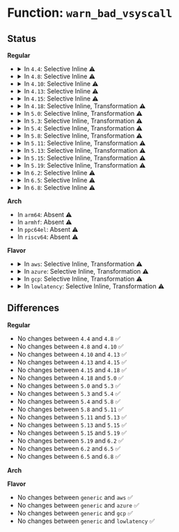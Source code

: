 # Function: <code>warn_bad_vsyscall</code>

## Status
<b>Regular</b>
<ul>
<li>
<details>
<summary>In <code>4.4</code>: Selective Inline ⚠️</summary>

```c
void warn_bad_vsyscall(const char *level, struct pt_regs *regs, const char *message);
```

**Collision:** Unique Static

**Inline:** Selective

**Transformation:** False

**Instances:**

```
In arch/x86/entry/vsyscall/vsyscall_64.c (ffffffff810046d0)
Location: arch/x86/entry/vsyscall/vsyscall_64.c:69
Inline: True
Direct callers:
  - arch/x86/entry/vsyscall/vsyscall_64.c:emulate_vsyscall
  - arch/x86/entry/vsyscall/vsyscall_64.c:emulate_vsyscall
  - arch/x86/entry/vsyscall/vsyscall_64.c:emulate_vsyscall
  - arch/x86/entry/vsyscall/vsyscall_64.c:emulate_vsyscall
  - arch/x86/entry/vsyscall/vsyscall_64.c:emulate_vsyscall
```
**Symbols:**

```
ffffffff810046d0-ffffffff81004781: warn_bad_vsyscall (STB_LOCAL)
```
</details>
</li>
<li>
<details>
<summary>In <code>4.8</code>: Selective Inline ⚠️</summary>

```c
void warn_bad_vsyscall(const char *level, struct pt_regs *regs, const char *message);
```

**Collision:** Unique Static

**Inline:** Selective

**Transformation:** False

**Instances:**

```
In arch/x86/entry/vsyscall/vsyscall_64.c (ffffffff810047e0)
Location: arch/x86/entry/vsyscall/vsyscall_64.c:69
Inline: True
Direct callers:
  - arch/x86/entry/vsyscall/vsyscall_64.c:emulate_vsyscall
  - arch/x86/entry/vsyscall/vsyscall_64.c:emulate_vsyscall
  - arch/x86/entry/vsyscall/vsyscall_64.c:emulate_vsyscall
  - arch/x86/entry/vsyscall/vsyscall_64.c:emulate_vsyscall
  - arch/x86/entry/vsyscall/vsyscall_64.c:emulate_vsyscall
```
**Symbols:**

```
ffffffff810047e0-ffffffff81004891: warn_bad_vsyscall (STB_LOCAL)
```
</details>
</li>
<li>
<details>
<summary>In <code>4.10</code>: Selective Inline ⚠️</summary>

```c
void warn_bad_vsyscall(const char *level, struct pt_regs *regs, const char *message);
```

**Collision:** Unique Static

**Inline:** Selective

**Transformation:** False

**Instances:**

```
In arch/x86/entry/vsyscall/vsyscall_64.c (ffffffff81004860)
Location: arch/x86/entry/vsyscall/vsyscall_64.c:69
Inline: True
Direct callers:
  - arch/x86/entry/vsyscall/vsyscall_64.c:emulate_vsyscall
  - arch/x86/entry/vsyscall/vsyscall_64.c:emulate_vsyscall
  - arch/x86/entry/vsyscall/vsyscall_64.c:emulate_vsyscall
  - arch/x86/entry/vsyscall/vsyscall_64.c:emulate_vsyscall
  - arch/x86/entry/vsyscall/vsyscall_64.c:emulate_vsyscall
```
**Symbols:**

```
ffffffff81004860-ffffffff81004911: warn_bad_vsyscall (STB_LOCAL)
```
</details>
</li>
<li>
<details>
<summary>In <code>4.13</code>: Selective Inline ⚠️</summary>

```c
void warn_bad_vsyscall(const char *level, struct pt_regs *regs, const char *message);
```

**Collision:** Unique Static

**Inline:** Selective

**Transformation:** False

**Instances:**

```
In arch/x86/entry/vsyscall/vsyscall_64.c (ffffffff810046f0)
Location: arch/x86/entry/vsyscall/vsyscall_64.c:71
Inline: True
Direct callers:
  - arch/x86/entry/vsyscall/vsyscall_64.c:emulate_vsyscall
  - arch/x86/entry/vsyscall/vsyscall_64.c:emulate_vsyscall
  - arch/x86/entry/vsyscall/vsyscall_64.c:emulate_vsyscall
  - arch/x86/entry/vsyscall/vsyscall_64.c:emulate_vsyscall
  - arch/x86/entry/vsyscall/vsyscall_64.c:emulate_vsyscall
```
**Symbols:**

```
ffffffff810046f0-ffffffff8100478a: warn_bad_vsyscall (STB_LOCAL)
```
</details>
</li>
<li>
<details>
<summary>In <code>4.15</code>: Selective Inline ⚠️</summary>

```c
void warn_bad_vsyscall(const char *level, struct pt_regs *regs, const char *message);
```

**Collision:** Unique Static

**Inline:** Selective

**Transformation:** False

**Instances:**

```
In arch/x86/entry/vsyscall/vsyscall_64.c (ffffffff81004960)
Location: arch/x86/entry/vsyscall/vsyscall_64.c:73
Inline: True
Direct callers:
  - arch/x86/entry/vsyscall/vsyscall_64.c:emulate_vsyscall
  - arch/x86/entry/vsyscall/vsyscall_64.c:emulate_vsyscall
  - arch/x86/entry/vsyscall/vsyscall_64.c:emulate_vsyscall
  - arch/x86/entry/vsyscall/vsyscall_64.c:emulate_vsyscall
  - arch/x86/entry/vsyscall/vsyscall_64.c:emulate_vsyscall
```
**Symbols:**

```
ffffffff81004960-ffffffff810049fa: warn_bad_vsyscall (STB_LOCAL)
```
</details>
</li>
<li>
<details>
<summary>In <code>4.18</code>: Selective Inline, Transformation ⚠️</summary>

```c
void warn_bad_vsyscall(const char *level, struct pt_regs *regs, const char *message);
```

**Collision:** Unique Static

**Inline:** Selective

**Transformation:** True

**Instances:**

```
In arch/x86/entry/vsyscall/vsyscall_64.c (0)
Location: arch/x86/entry/vsyscall/vsyscall_64.c:69
Inline: True
Direct callers:
  - arch/x86/entry/vsyscall/vsyscall_64.c:emulate_vsyscall
  - arch/x86/entry/vsyscall/vsyscall_64.c:emulate_vsyscall
  - arch/x86/entry/vsyscall/vsyscall_64.c:emulate_vsyscall
  - arch/x86/entry/vsyscall/vsyscall_64.c:emulate_vsyscall
  - arch/x86/entry/vsyscall/vsyscall_64.c:emulate_vsyscall
```
**Symbols:**

```
ffffffff810050e0-ffffffff81005128: warn_bad_vsyscall (STB_LOCAL)
ffffffff810055f9-ffffffff81005651: warn_bad_vsyscall.cold.8 (STB_LOCAL)
```
</details>
</li>
<li>
<details>
<summary>In <code>5.0</code>: Selective Inline, Transformation ⚠️</summary>

```c
void warn_bad_vsyscall(const char *level, struct pt_regs *regs, const char *message);
```

**Collision:** Unique Static

**Inline:** Selective

**Transformation:** True

**Instances:**

```
In arch/x86/entry/vsyscall/vsyscall_64.c (ffffffff810054f9)
Location: arch/x86/entry/vsyscall/vsyscall_64.c:69
Inline: True
Direct callers:
  - arch/x86/entry/vsyscall/vsyscall_64.c:emulate_vsyscall
  - arch/x86/entry/vsyscall/vsyscall_64.c:emulate_vsyscall
  - arch/x86/entry/vsyscall/vsyscall_64.c:emulate_vsyscall
  - arch/x86/entry/vsyscall/vsyscall_64.c:emulate_vsyscall
  - arch/x86/entry/vsyscall/vsyscall_64.c:emulate_vsyscall
```
**Symbols:**

```
ffffffff81004fe0-ffffffff81005028: warn_bad_vsyscall (STB_LOCAL)
ffffffff810054f9-ffffffff81005551: warn_bad_vsyscall.cold.9 (STB_LOCAL)
```
</details>
</li>
<li>
<details>
<summary>In <code>5.3</code>: Selective Inline, Transformation ⚠️</summary>

```c
void warn_bad_vsyscall(const char *level, struct pt_regs *regs, const char *message);
```

**Collision:** Unique Static

**Inline:** Selective

**Transformation:** True

**Instances:**

```
In arch/x86/entry/vsyscall/vsyscall_64.c (ffffffff810055a9)
Location: arch/x86/entry/vsyscall/vsyscall_64.c:73
Inline: True
Direct callers:
  - arch/x86/entry/vsyscall/vsyscall_64.c:emulate_vsyscall
  - arch/x86/entry/vsyscall/vsyscall_64.c:emulate_vsyscall
  - arch/x86/entry/vsyscall/vsyscall_64.c:emulate_vsyscall
  - arch/x86/entry/vsyscall/vsyscall_64.c:emulate_vsyscall
  - arch/x86/entry/vsyscall/vsyscall_64.c:emulate_vsyscall
  - arch/x86/entry/vsyscall/vsyscall_64.c:emulate_vsyscall
```
**Symbols:**

```
ffffffff810050a0-ffffffff810050e8: warn_bad_vsyscall (STB_LOCAL)
ffffffff810055a9-ffffffff810055f6: warn_bad_vsyscall.cold (STB_LOCAL)
```
</details>
</li>
<li>
<details>
<summary>In <code>5.4</code>: Selective Inline, Transformation ⚠️</summary>

```c
void warn_bad_vsyscall(const char *level, struct pt_regs *regs, const char *message);
```

**Collision:** Unique Static

**Inline:** Selective

**Transformation:** True

**Instances:**

```
In arch/x86/entry/vsyscall/vsyscall_64.c (ffffffff81005629)
Location: arch/x86/entry/vsyscall/vsyscall_64.c:73
Inline: True
Direct callers:
  - arch/x86/entry/vsyscall/vsyscall_64.c:emulate_vsyscall
  - arch/x86/entry/vsyscall/vsyscall_64.c:emulate_vsyscall
  - arch/x86/entry/vsyscall/vsyscall_64.c:emulate_vsyscall
  - arch/x86/entry/vsyscall/vsyscall_64.c:emulate_vsyscall
  - arch/x86/entry/vsyscall/vsyscall_64.c:emulate_vsyscall
  - arch/x86/entry/vsyscall/vsyscall_64.c:emulate_vsyscall
```
**Symbols:**

```
ffffffff81005120-ffffffff81005168: warn_bad_vsyscall (STB_LOCAL)
ffffffff81005629-ffffffff81005676: warn_bad_vsyscall.cold (STB_LOCAL)
```
</details>
</li>
<li>
<details>
<summary>In <code>5.8</code>: Selective Inline, Transformation ⚠️</summary>

```c
void warn_bad_vsyscall(const char *level, struct pt_regs *regs, const char *message);
```

**Collision:** Unique Static

**Inline:** Selective

**Transformation:** True

**Instances:**

```
In arch/x86/entry/vsyscall/vsyscall_64.c (ffffffff810064ea)
Location: arch/x86/entry/vsyscall/vsyscall_64.c:73
Inline: True
Direct callers:
  - arch/x86/entry/vsyscall/vsyscall_64.c:emulate_vsyscall
  - arch/x86/entry/vsyscall/vsyscall_64.c:emulate_vsyscall
  - arch/x86/entry/vsyscall/vsyscall_64.c:emulate_vsyscall
  - arch/x86/entry/vsyscall/vsyscall_64.c:emulate_vsyscall
  - arch/x86/entry/vsyscall/vsyscall_64.c:emulate_vsyscall
  - arch/x86/entry/vsyscall/vsyscall_64.c:emulate_vsyscall
```
**Symbols:**

```
ffffffff81005ff0-ffffffff81006038: warn_bad_vsyscall (STB_LOCAL)
ffffffff810064ea-ffffffff81006537: warn_bad_vsyscall.cold (STB_LOCAL)
```
</details>
</li>
<li>
<details>
<summary>In <code>5.11</code>: Selective Inline, Transformation ⚠️</summary>

```c
void warn_bad_vsyscall(const char *level, struct pt_regs *regs, const char *message);
```

**Collision:** Unique Static

**Inline:** Selective

**Transformation:** True

**Instances:**

```
In arch/x86/entry/vsyscall/vsyscall_64.c (ffffffff81bd1af3)
Location: arch/x86/entry/vsyscall/vsyscall_64.c:73
Inline: True
Direct callers:
  - arch/x86/entry/vsyscall/vsyscall_64.c:emulate_vsyscall
  - arch/x86/entry/vsyscall/vsyscall_64.c:emulate_vsyscall
  - arch/x86/entry/vsyscall/vsyscall_64.c:emulate_vsyscall
  - arch/x86/entry/vsyscall/vsyscall_64.c:emulate_vsyscall
  - arch/x86/entry/vsyscall/vsyscall_64.c:emulate_vsyscall
  - arch/x86/entry/vsyscall/vsyscall_64.c:emulate_vsyscall
```
**Symbols:**

```
ffffffff81005220-ffffffff81005268: warn_bad_vsyscall (STB_LOCAL)
ffffffff81bd1af3-ffffffff81bd1b40: warn_bad_vsyscall.cold (STB_LOCAL)
```
</details>
</li>
<li>
<details>
<summary>In <code>5.13</code>: Selective Inline, Transformation ⚠️</summary>

```c
void warn_bad_vsyscall(const char *level, struct pt_regs *regs, const char *message);
```

**Collision:** Unique Static

**Inline:** Selective

**Transformation:** True

**Instances:**

```
In arch/x86/entry/vsyscall/vsyscall_64.c (ffffffff81bc3b94)
Location: arch/x86/entry/vsyscall/vsyscall_64.c:73
Inline: True
Direct callers:
  - arch/x86/entry/vsyscall/vsyscall_64.c:emulate_vsyscall
  - arch/x86/entry/vsyscall/vsyscall_64.c:emulate_vsyscall
  - arch/x86/entry/vsyscall/vsyscall_64.c:emulate_vsyscall
  - arch/x86/entry/vsyscall/vsyscall_64.c:emulate_vsyscall
  - arch/x86/entry/vsyscall/vsyscall_64.c:emulate_vsyscall
  - arch/x86/entry/vsyscall/vsyscall_64.c:emulate_vsyscall
```
**Symbols:**

```
ffffffff81005140-ffffffff81005188: warn_bad_vsyscall (STB_LOCAL)
ffffffff81bc3b94-ffffffff81bc3be1: warn_bad_vsyscall.cold (STB_LOCAL)
```
</details>
</li>
<li>
<details>
<summary>In <code>5.15</code>: Selective Inline, Transformation ⚠️</summary>

```c
void warn_bad_vsyscall(const char *level, struct pt_regs *regs, const char *message);
```

**Collision:** Unique Static

**Inline:** Selective

**Transformation:** True

**Instances:**

```
In arch/x86/entry/vsyscall/vsyscall_64.c (ffffffff81c94be5)
Location: arch/x86/entry/vsyscall/vsyscall_64.c:73
Inline: True
Direct callers:
  - arch/x86/entry/vsyscall/vsyscall_64.c:emulate_vsyscall
  - arch/x86/entry/vsyscall/vsyscall_64.c:emulate_vsyscall
  - arch/x86/entry/vsyscall/vsyscall_64.c:emulate_vsyscall
  - arch/x86/entry/vsyscall/vsyscall_64.c:emulate_vsyscall
  - arch/x86/entry/vsyscall/vsyscall_64.c:emulate_vsyscall
  - arch/x86/entry/vsyscall/vsyscall_64.c:emulate_vsyscall
```
**Symbols:**

```
ffffffff81005750-ffffffff81005798: warn_bad_vsyscall (STB_LOCAL)
ffffffff81c94be5-ffffffff81c94c32: warn_bad_vsyscall.cold (STB_LOCAL)
```
</details>
</li>
<li>
<details>
<summary>In <code>5.19</code>: Selective Inline, Transformation ⚠️</summary>

```c
void warn_bad_vsyscall(const char *level, struct pt_regs *regs, const char *message);
```

**Collision:** Unique Static

**Inline:** Selective

**Transformation:** True

**Instances:**

```
In arch/x86/entry/vsyscall/vsyscall_64.c (ffffffff81e43e9b)
Location: arch/x86/entry/vsyscall/vsyscall_64.c:73
Inline: True
Direct callers:
  - arch/x86/entry/vsyscall/vsyscall_64.c:emulate_vsyscall
  - arch/x86/entry/vsyscall/vsyscall_64.c:emulate_vsyscall
  - arch/x86/entry/vsyscall/vsyscall_64.c:emulate_vsyscall
  - arch/x86/entry/vsyscall/vsyscall_64.c:emulate_vsyscall
  - arch/x86/entry/vsyscall/vsyscall_64.c:emulate_vsyscall
  - arch/x86/entry/vsyscall/vsyscall_64.c:emulate_vsyscall
```
**Symbols:**

```
ffffffff810048f0-ffffffff81004960: warn_bad_vsyscall (STB_LOCAL)
ffffffff81e43e9b-ffffffff81e43ee8: warn_bad_vsyscall.cold (STB_LOCAL)
```
</details>
</li>
<li>
<details>
<summary>In <code>6.2</code>: Selective Inline ⚠️</summary>

```c
void warn_bad_vsyscall(const char *level, struct pt_regs *regs, const char *message);
```

**Collision:** Unique Static

**Inline:** Selective

**Transformation:** False

**Instances:**

```
In arch/x86/entry/vsyscall/vsyscall_64.c (ffffffff810052e0)
Location: arch/x86/entry/vsyscall/vsyscall_64.c:73
Inline: True
Direct callers:
  - arch/x86/entry/vsyscall/vsyscall_64.c:emulate_vsyscall
  - arch/x86/entry/vsyscall/vsyscall_64.c:emulate_vsyscall
  - arch/x86/entry/vsyscall/vsyscall_64.c:emulate_vsyscall
  - arch/x86/entry/vsyscall/vsyscall_64.c:emulate_vsyscall
  - arch/x86/entry/vsyscall/vsyscall_64.c:emulate_vsyscall
  - arch/x86/entry/vsyscall/vsyscall_64.c:emulate_vsyscall
```
**Symbols:**

```
ffffffff810052e0-ffffffff810053b3: warn_bad_vsyscall (STB_LOCAL)
```
</details>
</li>
<li>
<details>
<summary>In <code>6.5</code>: Selective Inline ⚠️</summary>

```c
void warn_bad_vsyscall(const char *level, struct pt_regs *regs, const char *message);
```

**Collision:** Unique Static

**Inline:** Selective

**Transformation:** False

**Instances:**

```
In arch/x86/entry/vsyscall/vsyscall_64.c (ffffffff81004b00)
Location: arch/x86/entry/vsyscall/vsyscall_64.c:73
Inline: True
Direct callers:
  - arch/x86/entry/vsyscall/vsyscall_64.c:emulate_vsyscall
  - arch/x86/entry/vsyscall/vsyscall_64.c:emulate_vsyscall
  - arch/x86/entry/vsyscall/vsyscall_64.c:emulate_vsyscall
  - arch/x86/entry/vsyscall/vsyscall_64.c:emulate_vsyscall
  - arch/x86/entry/vsyscall/vsyscall_64.c:emulate_vsyscall
  - arch/x86/entry/vsyscall/vsyscall_64.c:emulate_vsyscall
```
**Symbols:**

```
ffffffff81004b00-ffffffff81004bd3: warn_bad_vsyscall (STB_LOCAL)
```
</details>
</li>
<li>
<details>
<summary>In <code>6.8</code>: Selective Inline ⚠️</summary>

```c
void warn_bad_vsyscall(const char *level, struct pt_regs *regs, const char *message);
```

**Collision:** Unique Static

**Inline:** Selective

**Transformation:** False

**Instances:**

```
In arch/x86/entry/vsyscall/vsyscall_64.c (ffffffff81007410)
Location: arch/x86/entry/vsyscall/vsyscall_64.c:73
Inline: True
Direct callers:
  - arch/x86/entry/vsyscall/vsyscall_64.c:emulate_vsyscall
  - arch/x86/entry/vsyscall/vsyscall_64.c:emulate_vsyscall
  - arch/x86/entry/vsyscall/vsyscall_64.c:emulate_vsyscall
  - arch/x86/entry/vsyscall/vsyscall_64.c:emulate_vsyscall
  - arch/x86/entry/vsyscall/vsyscall_64.c:emulate_vsyscall
  - arch/x86/entry/vsyscall/vsyscall_64.c:emulate_vsyscall
```
**Symbols:**

```
ffffffff81007410-ffffffff810074e3: warn_bad_vsyscall (STB_LOCAL)
```
</details>
</li>
</ul>
<b>Arch</b>
<ul>
<li>
In <code>arm64</code>: Absent ⚠️
</li>
<li>
In <code>armhf</code>: Absent ⚠️
</li>
<li>
In <code>ppc64el</code>: Absent ⚠️
</li>
<li>
In <code>riscv64</code>: Absent ⚠️
</li>
</ul>
<b>Flavor</b>
<ul>
<li>
<details>
<summary>In <code>aws</code>: Selective Inline, Transformation ⚠️</summary>

```c
void warn_bad_vsyscall(const char *level, struct pt_regs *regs, const char *message);
```

**Collision:** Unique Static

**Inline:** Selective

**Transformation:** True

**Instances:**

```
In arch/x86/entry/vsyscall/vsyscall_64.c (ffffffff81005629)
Location: arch/x86/entry/vsyscall/vsyscall_64.c:73
Inline: True
Direct callers:
  - arch/x86/entry/vsyscall/vsyscall_64.c:emulate_vsyscall
  - arch/x86/entry/vsyscall/vsyscall_64.c:emulate_vsyscall
  - arch/x86/entry/vsyscall/vsyscall_64.c:emulate_vsyscall
  - arch/x86/entry/vsyscall/vsyscall_64.c:emulate_vsyscall
  - arch/x86/entry/vsyscall/vsyscall_64.c:emulate_vsyscall
  - arch/x86/entry/vsyscall/vsyscall_64.c:emulate_vsyscall
```
**Symbols:**

```
ffffffff81005120-ffffffff81005168: warn_bad_vsyscall (STB_LOCAL)
ffffffff81005629-ffffffff81005676: warn_bad_vsyscall.cold (STB_LOCAL)
```
</details>
</li>
<li>
<details>
<summary>In <code>azure</code>: Selective Inline, Transformation ⚠️</summary>

```c
void warn_bad_vsyscall(const char *level, struct pt_regs *regs, const char *message);
```

**Collision:** Unique Static

**Inline:** Selective

**Transformation:** True

**Instances:**

```
In arch/x86/entry/vsyscall/vsyscall_64.c (ffffffff81003d09)
Location: arch/x86/entry/vsyscall/vsyscall_64.c:73
Inline: True
Direct callers:
  - arch/x86/entry/vsyscall/vsyscall_64.c:emulate_vsyscall
  - arch/x86/entry/vsyscall/vsyscall_64.c:emulate_vsyscall
  - arch/x86/entry/vsyscall/vsyscall_64.c:emulate_vsyscall
  - arch/x86/entry/vsyscall/vsyscall_64.c:emulate_vsyscall
  - arch/x86/entry/vsyscall/vsyscall_64.c:emulate_vsyscall
  - arch/x86/entry/vsyscall/vsyscall_64.c:emulate_vsyscall
```
**Symbols:**

```
ffffffff81003800-ffffffff81003848: warn_bad_vsyscall (STB_LOCAL)
ffffffff81003d09-ffffffff81003d56: warn_bad_vsyscall.cold (STB_LOCAL)
```
</details>
</li>
<li>
<details>
<summary>In <code>gcp</code>: Selective Inline, Transformation ⚠️</summary>

```c
void warn_bad_vsyscall(const char *level, struct pt_regs *regs, const char *message);
```

**Collision:** Unique Static

**Inline:** Selective

**Transformation:** True

**Instances:**

```
In arch/x86/entry/vsyscall/vsyscall_64.c (ffffffff810055e9)
Location: arch/x86/entry/vsyscall/vsyscall_64.c:73
Inline: True
Direct callers:
  - arch/x86/entry/vsyscall/vsyscall_64.c:emulate_vsyscall
  - arch/x86/entry/vsyscall/vsyscall_64.c:emulate_vsyscall
  - arch/x86/entry/vsyscall/vsyscall_64.c:emulate_vsyscall
  - arch/x86/entry/vsyscall/vsyscall_64.c:emulate_vsyscall
  - arch/x86/entry/vsyscall/vsyscall_64.c:emulate_vsyscall
  - arch/x86/entry/vsyscall/vsyscall_64.c:emulate_vsyscall
```
**Symbols:**

```
ffffffff810050e0-ffffffff81005128: warn_bad_vsyscall (STB_LOCAL)
ffffffff810055e9-ffffffff81005636: warn_bad_vsyscall.cold (STB_LOCAL)
```
</details>
</li>
<li>
<details>
<summary>In <code>lowlatency</code>: Selective Inline, Transformation ⚠️</summary>

```c
void warn_bad_vsyscall(const char *level, struct pt_regs *regs, const char *message);
```

**Collision:** Unique Static

**Inline:** Selective

**Transformation:** True

**Instances:**

```
In arch/x86/entry/vsyscall/vsyscall_64.c (ffffffff81005749)
Location: arch/x86/entry/vsyscall/vsyscall_64.c:73
Inline: True
Direct callers:
  - arch/x86/entry/vsyscall/vsyscall_64.c:emulate_vsyscall
  - arch/x86/entry/vsyscall/vsyscall_64.c:emulate_vsyscall
  - arch/x86/entry/vsyscall/vsyscall_64.c:emulate_vsyscall
  - arch/x86/entry/vsyscall/vsyscall_64.c:emulate_vsyscall
  - arch/x86/entry/vsyscall/vsyscall_64.c:emulate_vsyscall
  - arch/x86/entry/vsyscall/vsyscall_64.c:emulate_vsyscall
```
**Symbols:**

```
ffffffff81005220-ffffffff81005268: warn_bad_vsyscall (STB_LOCAL)
ffffffff81005749-ffffffff81005796: warn_bad_vsyscall.cold (STB_LOCAL)
```
</details>
</li>
</ul>

## Differences
<b>Regular</b>
<ul>
<li>
No changes between <code>4.4</code> and <code>4.8</code> ✅
</li>
<li>
No changes between <code>4.8</code> and <code>4.10</code> ✅
</li>
<li>
No changes between <code>4.10</code> and <code>4.13</code> ✅
</li>
<li>
No changes between <code>4.13</code> and <code>4.15</code> ✅
</li>
<li>
No changes between <code>4.15</code> and <code>4.18</code> ✅
</li>
<li>
No changes between <code>4.18</code> and <code>5.0</code> ✅
</li>
<li>
No changes between <code>5.0</code> and <code>5.3</code> ✅
</li>
<li>
No changes between <code>5.3</code> and <code>5.4</code> ✅
</li>
<li>
No changes between <code>5.4</code> and <code>5.8</code> ✅
</li>
<li>
No changes between <code>5.8</code> and <code>5.11</code> ✅
</li>
<li>
No changes between <code>5.11</code> and <code>5.13</code> ✅
</li>
<li>
No changes between <code>5.13</code> and <code>5.15</code> ✅
</li>
<li>
No changes between <code>5.15</code> and <code>5.19</code> ✅
</li>
<li>
No changes between <code>5.19</code> and <code>6.2</code> ✅
</li>
<li>
No changes between <code>6.2</code> and <code>6.5</code> ✅
</li>
<li>
No changes between <code>6.5</code> and <code>6.8</code> ✅
</li>
</ul>
<b>Arch</b>
<ul>
</ul>
<b>Flavor</b>
<ul>
<li>
No changes between <code>generic</code> and <code>aws</code> ✅
</li>
<li>
No changes between <code>generic</code> and <code>azure</code> ✅
</li>
<li>
No changes between <code>generic</code> and <code>gcp</code> ✅
</li>
<li>
No changes between <code>generic</code> and <code>lowlatency</code> ✅
</li>
</ul>
